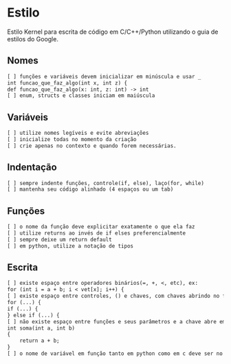 # Estilo

Estilo Kernel para escrita de código em C/C++/Python utilizando o guia de estilos do Google.

## Nomes

```txt
[ ] funções e variáveis devem inicializar em minúscula e usar _
int funcao_que_faz_algo(int x, int z) {
def funcao_que_faz_algo(x: int, z: int) -> int
[ ] enum, structs e classes iniciam em maiúscula
```

## Variáveis

```txt
[ ] utilize nomes legíveis e evite abreviações
[ ] inicialize todas no momento da criação
[ ] crie apenas no contexto e quando forem necessárias.
```

## Indentação

```txt
[ ] sempre indente funções, controle(if, else), laço(for, while)
[ ] mantenha seu código alinhado (4 espaços ou um tab)
```

## Funções

```txt
[ ] o nome da função deve explicitar exatamente o que ela faz
[ ] utilize returns ao invés de if elses preferencialmente
[ ] sempre deixe um return default
[ ] em python, utilize a notação de tipos
```

## Escrita

```txt
[ ] existe espaço entre operadores binários(=, +, <, etc), ex: 
for (int i = a + b; i < vet[x]; i++) {
[ ] existe espaço entre controles, () e chaves, com chaves abrindo no final
for (...) {
if (...) {
} else if (...) {
[ ] não existe espaço entre funções e seus parâmetros e a chave abre embaixo
int soma(int a, int b) 
{
    return a + b;
}
[ ] o nome de variável em função tanto em python como em c deve ser no formato underline_case
```
